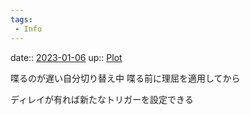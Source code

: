 ```yaml
---
tags:
 - Info
---
```


date:: [2023-01-06](/Daily_Note/2023-01-06.md)
up:: [Plot](../Bar/Novel/Chaos/Plot.md)

喋るのが遅い自分切り替え中
喋る前に理屈を適用してから

ディレイが有れば新たなトリガーを設定できる
